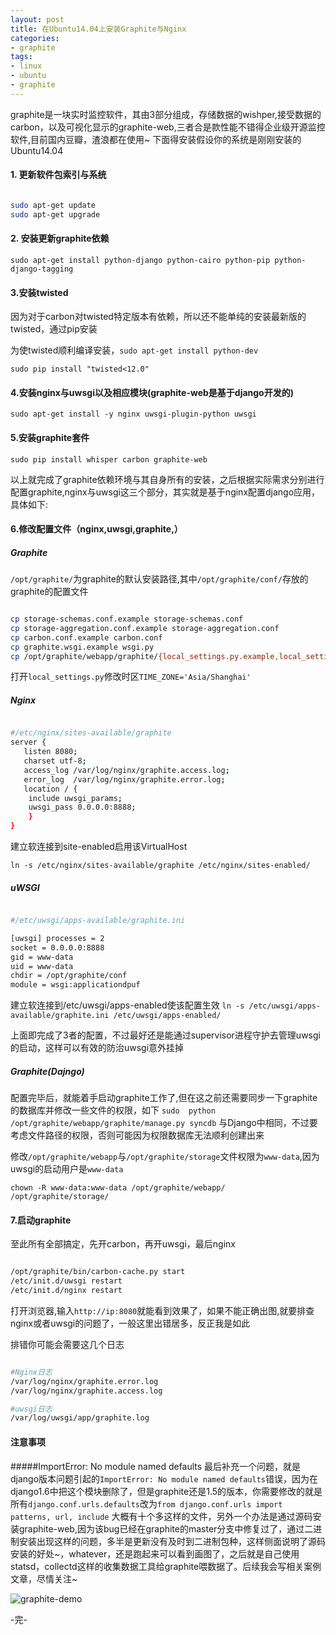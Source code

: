 ```yaml
---
layout: post
title: 在Ubuntu14.04上安装Graphite与Nginx
categories:
- graphite
tags:
- linux
- ubuntu
- graphite
---
```


graphite是一块实时监控软件，其由3部分组成，存储数据的wishper,接受数据的carbon，以及可视化显示的graphite-web,三者合是款性能不错得企业级开源监控软件,目前国内豆瓣，渣浪都在使用~ 下面得安装假设你的系统是刚刚安装的Ubuntu14.04

#### 1. 更新软件包索引与系统

```bash

sudo apt-get update
sudo apt-get upgrade

```

#### 2. 安装更新graphite依赖
`sudo apt-get install python-django python-cairo python-pip python-django-tagging`

#### 3.安装twisted

因为对于carbon对twisted特定版本有依赖，所以还不能单纯的安装最新版的twisted，通过pip安装

为使twisted顺利编译安装，`sudo apt-get install python-dev`

`sudo pip install "twisted<12.0"`

#### 4.安装nginx与uwsgi以及相应模块(graphite-web是基于django开发的)

`sudo apt-get install -y nginx uwsgi-plugin-python uwsgi`

#### 5.安装graphite套件

`sudo pip install whisper carbon graphite-web`

以上就完成了graphite依赖环境与其自身所有的安装，之后根据实际需求分别进行配置graphite,nginx与uwsgi这三个部分，其实就是基于nginx配置django应用，具体如下:

#### 6.修改配置文件（nginx,uwsgi,graphite,）
##### Graphite
`/opt/graphite/`为graphite的默认安装路径,其中`/opt/graphite/conf/`存放的graphite的配置文件
```bash

cp storage-schemas.conf.example storage-schemas.conf
cp storage-aggregation.conf.example storage-aggregation.conf
cp carbon.conf.example carbon.conf
cp graphite.wsgi.example wsgi.py
cp /opt/graphite/webapp/graphite/{local_settings.py.example,local_settings.py}
```

打开`local_settings.py`修改时区`TIME_ZONE='Asia/Shanghai'`

##### Nginx
```bash

#/etc/nginx/sites-available/graphite
server {
   listen 8080;
   charset utf-8;
   access_log /var/log/nginx/graphite.access.log;
   error_log  /var/log/nginx/graphite.error.log;
   location / {
    include uwsgi_params;
    uwsgi_pass 0.0.0.0:8888;
    }
}

```

建立软连接到site-enabled启用该VirtualHost

`ln -s /etc/nginx/sites-available/graphite /etc/nginx/sites-enabled/`

##### uWSGI

```bash

#/etc/uwsgi/apps-available/graphite.ini

[uwsgi] processes = 2
socket = 0.0.0.0:8888
gid = www-data
uid = www-data
chdir = /opt/graphite/conf
module = wsgi:applicationdpuf

```

建立软连接到/etc/uwsgi/apps-enabled使该配置生效
`ln -s /etc/uwsgi/apps-available/graphite.ini /etc/uwsgi/apps-enabled/`


上面即完成了3者的配置，不过最好还是能通过supervisor进程守护去管理uwsgi的启动，这样可以有效的防治uwsgi意外挂掉

##### Graphite(Dajngo)

配置完毕后，就能着手启动graphite工作了,但在这之前还需要同步一下graphite的数据库并修改一些文件的权限，如下
`sudo  python /opt/graphite/webapp/graphite/manage.py syncdb`  与Django中相同，不过要考虑文件路径的权限，否则可能因为权限数据库无法顺利创建出来

修改`/opt/graphite/webapp`与`/opt/graphite/storage`文件权限为`www-data`,因为uwsgi的启动用户是`www-data`

`chown -R www-data:www-data /opt/graphite/webapp/ /opt/graphite/storage/ `

#### 7.启动graphite
至此所有全部搞定，先开carbon，再开uwsgi，最后nginx


```bash

/opt/graphite/bin/carbon-cache.py start
/etc/init.d/uwsgi restart
/etc/init.d/nginx restart

```

打开浏览器,输入`http://ip:8080`就能看到效果了，如果不能正确出图,就要排查nginx或者uwsgi的问题了，一般这里出错居多，反正我是如此

排错你可能会需要这几个日志
```bash

#Nginx日志
/var/log/nginx/graphite.error.log
/var/log/nginx/graphite.access.log

#uwsgi日志
/var/log/uwsgi/app/graphite.log

```

#### 注意事项
#####ImportError: No module named defaults
最后补充一个问题，就是django版本问题引起的`ImportError: No module named defaults`错误，因为在django1.6中把这个模块删除了，但是graphite还是1.5的版本，你需要修改的就是所有`django.conf.urls.defaults`改为`from django.conf.urls import patterns, url, include` 大概有十个多这样的文件，另外一个办法是通过源码安装graphite-web,因为该bug已经在graphite的master分支中修复过了，通过二进制安装出现这样的问题，多半是更新没有及时到二进制包种，这样侧面说明了源码安装的好处~，whatever，还是跑起来可以看到画图了，之后就是自己使用statsd，collectd这样的收集数据工具给graphite喂数据了。后续我会写相关案例文章，尽情关注~

![graphite-demo]({{site.IMG_PATH}}/graphite-demo.png)


-完-  
